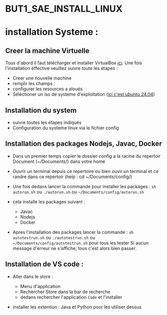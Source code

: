# BUT1_SAE_INSTALL_LINUX
# installation Systeme : 

## Creer la machine Virtuelle
Tous d'abord il faut télécharger et installer VirtualBox [ici](https://www.virtualbox.org/wiki/Downloads). 
Une fois l'installation éffective veuillez suivre toute les étapes : 
- Creer une nouvelle machine
- remplir les champs : 
- configurer les resources a aloués 
- Séléctioner un iso de systeme d'exploitation ([ici c'est ubuntu 24.04](https://ubuntu.com/download/desktop))

## Installation du system
- suivre toutes les étapes indiqués
- Configuration du systeme linux via le fichier config 

## Installation des packages Nodejs, Javac, Docker
- Dans un premier temps copier le dossier config a la racine du repertoir Document (~/Documents/) dans votre home 
- Ouvrir un terminal depuis ce repertoire ou bien ouvir un terminal et ce randre dans ce repertoir (help : cd ~/Documents/config/)
- Une fois dedans lancer la commande pour installer les packages : `sh autorun.sh` ou `./autorun.sh` ou `~/Documents/config/autorun.sh`
- cela installe les packages suivant :
    - Javac
    - Nodejs
    - Docker

- Apres l'installation des packages lancer la commande : `sh autotestrun.sh` ou `./autotestrun.sh` ou `~/Documents/config/autotestrun.sh` pour tous les tester
Si aucun message d'erreur ne s'affiche, tous c'est alors bien passer.

## Installation de VS code : 
- Aller dans le store : 
    - Menu d'application 
    - Rechercher Store dans la bar de recherche
    - dedans rechercher l'application `Code` et l'installer 

- installer les extention : Java et Python pour les utiliser dessus
